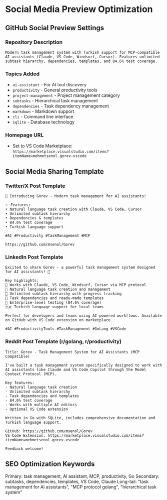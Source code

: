 # Social Media Preview Optimization

## GitHub Social Preview Settings

### Repository Description
```
Modern task management system with Turkish support for MCP-compatible AI assistants (Claude, VS Code, Windsurf, Cursor). Features unlimited subtask hierarchy, dependencies, templates, and 84.6% test coverage.
```

### Topics Added
- `ai-assistant` - For AI tool discovery
- `productivity` - General productivity tools
- `project-management` - Project management category
- `subtasks` - Hierarchical task management
- `dependencies` - Task dependency management
- `markdown` - Markdown support
- `cli` - Command line interface
- `sqlite` - Database technology

### Homepage URL
- Set to VS Code Marketplace: `https://marketplace.visualstudio.com/items?itemName=mehmetsenol.gorev-vscode`

## Social Media Sharing Template

### Twitter/X Post Template
```
🚀 Introducing Gorev - Modern task management for AI assistants!

✨ Features:
• Natural language task creation with Claude, VS Code, Cursor
• Unlimited subtask hierarchy 
• Dependencies & templates
• 84.6% test coverage
• Turkish language support

#AI #Productivity #TaskManagement #MCP

https://github.com/msenol/Gorev
```

### LinkedIn Post Template
```
Excited to share Gorev - a powerful task management system designed for AI assistants! 🤖

Key highlights:
🎯 Works with Claude, VS Code, Windsurf, Cursor via MCP protocol
📝 Natural language task creation and management
🌳 Unlimited subtask hierarchy with progress tracking
🔗 Task dependencies and ready-made templates
🧪 Enterprise-level testing (84.6% coverage)
🇹🇷 Turkish language support for local teams

Perfect for developers and teams using AI-powered workflows. Available on GitHub with VS Code extension on marketplace.

#AI #ProductivityTools #TaskManagement #GoLang #VSCode
```

### Reddit Post Template (r/golang, r/productivity)
```
Title: Gorev - Task Management System for AI Assistants (MCP Compatible)

I've built a task management system specifically designed to work with AI assistants like Claude and VS Code Copilot through the Model Context Protocol (MCP).

Key features:
- Natural language task creation
- Unlimited subtask hierarchy
- Task dependencies and templates
- 84.6% test coverage
- Works with multiple AI editors
- Optional VS Code extension

Written in Go with SQLite, includes comprehensive documentation and Turkish language support.

GitHub: https://github.com/msenol/Gorev
VS Code Extension: https://marketplace.visualstudio.com/items?itemName=mehmetsenol.gorev-vscode

Feedback welcome!
```

## SEO Optimization Keywords

Primary: task management, AI assistant, MCP, productivity, Go
Secondary: subtasks, dependencies, templates, VS Code, Claude
Long-tail: "task management for AI assistants", "MCP protocol golang", "hierarchical task system"